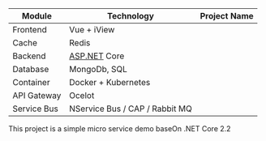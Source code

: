 | **Module**  | **Technology**                 | Project Name |
| ----------- | ------------------------------ | ------------ |
| Frontend    | Vue + iView                    |              |
| Cache       | Redis                          |              |
| Backend     | [ASP.NET](http://ASP.NET) Core |              |
| Database    | MongoDb, SQL                   |              |
| Container   | Docker + Kubernetes            |              |
| API Gateway | Ocelot                         |              |
| Service Bus | NService Bus / CAP / Rabbit MQ |              |

This project is a simple micro service demo baseOn .NET Core 2.2

